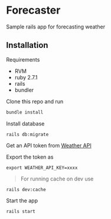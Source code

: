 # Forecaster

Sample rails app for forecasting weather

## Installation

Requirements
- RVM
- ruby 2.7.1
- rails
- bundler

Clone this repo and run

```bash
bundle install
```

Install database

```
rails db:migrate
```

Get an API token from [Weather API](https://www.weatherapi.com/)

Export the token as

```
export WEATHER_API_KEY=xxxx
```

> For running cache on dev use
```
rails dev:cache
```

Start the app

```
rails start
```
